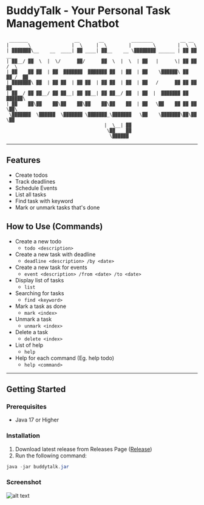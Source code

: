 # BuddyTalk - Your Personal Task Management Chatbot

```
 _______                 __       __          ________          __ __       
|       \               |  \     |  \        |        \        |  \  \      
| ▓▓▓▓▓▓▓\__    __  ____| ▓▓ ____| ▓▓__    __ \▓▓▓▓▓▓▓▓ ______ | ▓▓ ▓▓   __ 
| ▓▓__/ ▓▓  \  |  \/      ▓▓/      ▓▓  \  |  \  | ▓▓   |      \| ▓▓ ▓▓  /  \
| ▓▓    ▓▓ ▓▓  | ▓▓  ▓▓▓▓▓▓▓  ▓▓▓▓▓▓▓ ▓▓  | ▓▓  | ▓▓    \▓▓▓▓▓▓\ ▓▓ ▓▓_/  ▓▓
| ▓▓▓▓▓▓▓\ ▓▓  | ▓▓ ▓▓  | ▓▓ ▓▓  | ▓▓ ▓▓  | ▓▓  | ▓▓   /      ▓▓ ▓▓ ▓▓   ▓▓ 
| ▓▓__/ ▓▓ ▓▓__/ ▓▓ ▓▓__| ▓▓ ▓▓__| ▓▓ ▓▓__/ ▓▓  | ▓▓  |  ▓▓▓▓▓▓▓ ▓▓ ▓▓▓▓▓▓\ 
| ▓▓    ▓▓\▓▓    ▓▓\▓▓    ▓▓\▓▓    ▓▓\▓▓    ▓▓  | ▓▓   \▓▓    ▓▓ ▓▓ ▓▓  \▓▓\
 \▓▓▓▓▓▓▓  \▓▓▓▓▓▓  \▓▓▓▓▓▓▓ \▓▓▓▓▓▓▓_\▓▓▓▓▓▓▓   \▓▓    \▓▓▓▓▓▓▓\▓▓\▓▓   \▓▓
                                    |  \__| ▓▓                              
                                     \▓▓    ▓▓                              
                                      \▓▓▓▓▓▓                               
```

---

## Features
- Create todos
- Track deadlines
- Schedule Events
- List all tasks
- Find task with keyword
- Mark or unmark tasks that's done

## How to Use (Commands)
- Create a new todo
   - `todo <description>`
- Create a new task with deadline
   - `deadline <description> /by <date>`
- Create a new task for events
   - `event <description> /from <date> /to <date>`
- Display list of tasks
   - `list`
- Searching for tasks
   - `find <keyword>`
- Mark a task as done
   - `mark <index>`
- Unmark a task
   - `unmark <index>`
- Delete a task
   - `delete <index>`
- List of help
   - `help`
- Help for each command (Eg. help todo)
   - `help <command>`
 
---

## Getting Started
### Prerequisites
- Java 17 or Higher

### Installation
1. Download latest release from Releases Page ([Release]())
2. Run the following command:
``` java
java -jar buddytalk.jar
```

### Screenshot
![alt text](https://Emmanuel2001.github.io/ip/Ui.png)
